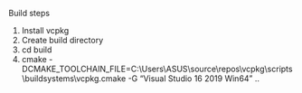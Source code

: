 Build steps
1. Install vcpkg
2. Create build directory
3. cd build
4. cmake -DCMAKE_TOOLCHAIN_FILE=C:\Users\ASUS\source\repos\vcpkg\scripts\buildsystems\vcpkg.cmake -G “Visual Studio 16 2019 Win64” ..
